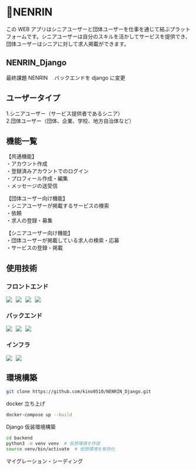 # 🌲NENRIN

この WEB アプリはシニアユーザーと団体ユーザーを仕事を通じて結ぶプラットフォームです。シニアユーザーは自分のスキルを活かしてサービスを提供でき、団体ユーザーはシニアに対して求人掲載ができます。

## NENRIN_Django

最終課題 NENRIN 　バックエンドを django に変更

## ユーザータイプ

1.シニアユーザー（サービス提供者であるシニア）  
2.団体ユーザー（団体、企業、学校、地方自治体など）

## 機能一覧

【共通機能】  
・アカウント作成  
・登録済みアカウントでのログイン  
・プロフィール作成・編集  
・メッセージの送受信

【団体ユーザー向け機能】  
・シニアユーザーが掲載するサービスの検索  
・依頼  
・求人の登録・募集

【シニアユーザー向け機能】  
・団体ユーザーが掲載している求人の検索・応募  
・サービスの登録・掲載

## 使用技術

### フロントエンド

<div style="display: flex; gap: 10px;">
  <img src="https://img.shields.io/badge/-Typescript-007ACC.svg?logo=typescript&style=for-the-badge">
  <img src="https://img.shields.io/badge/-React-61DAFB.svg?logo=react&style=for-the-badge">
  <img src="https://img.shields.io/badge/-Next.js-000000.svg?logo=next.js&style=for-the-badge">
  <img src="https://img.shields.io/badge/-TailwindCSS-000000.svg?logo=tailwindcss&style=for-the-badge">
</div>

### バックエンド

<div style="display: flex; gap: 10px;">
  <img src="https://img.shields.io/badge/-Python-F2C63C.svg?logo=python&style=for-the-badge">
  <img src="https://img.shields.io/badge/-Django-092E20.svg?logo=django&style=flat-square">
  <img src="https://img.shields.io/badge/-Postgresql-336791.svg?logo=postgresql&style=for-the-badge">
</div>

### インフラ

<div style="display: flex; gap: 10px;">
  <img src="https://img.shields.io/badge/-Docker-1488C6.svg?logo=docker&style=for-the-badge">
  <img src="https://img.shields.io/badge/-Github-181717.svg?logo=github&style=for-the-badge">
</div>

## 環境構築

```bash
git clone https://github.com/kino0510/NENRIN_Django.git
```

docker 立ち上げ

```bash
docker-compose up --build
```

Django 仮装環境構築

```bash
cd backend
python3 -m venv venv  # 仮想環境を作成
source venv/bin/activate  # 仮想環境を有効化
```

マイグレーション・シーディング

```

```
